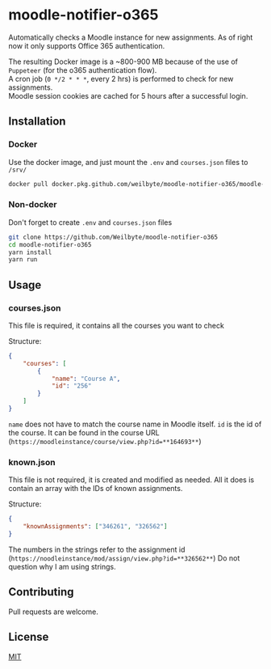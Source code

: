 # moodle-notifier-o365

Automatically checks a Moodle instance for new assignments. As of right now it only supports Office 365 authentication. 

The resulting Docker image is a ~800-900 MB because of the use of `Puppeteer` (for the o365 authentication flow).    
A cron job (`0 */2 * * *`, every 2 hrs) is performed to check for new assignments.   
Moodle session cookies are cached for 5 hours after a successful login.    

## Installation

### Docker
Use the docker image, and just mount the `.env` and `courses.json` files to `/srv/`
```bash
docker pull docker.pkg.github.com/weilbyte/moodle-notifier-o365/moodle-notifier-o365:latest
```

### Non-docker
Don't forget to create `.env` and `courses.json` files
```bash
git clone https://github.com/Weilbyte/moodle-notifier-o365
cd moodle-notifier-o365
yarn install
yarn run
```

## Usage

### courses.json
This file is required, it contains all the courses you want to check

Structure:
```json
{
    "courses": [
        {
            "name": "Course A",
            "id": "256"
        }
    ]
}
```

`name` does not have to match the course name in Moodle itself.
`id` is the id of the course. It can be found in the course URL (`https://moodleinstance/course/view.php?id=**164693**`)

### known.json
This file is not required, it is created and modified as needed. All it does is contain an array with the IDs of known assignments. 

Structure: 
```json
{
    "knownAssignments": ["346261", "326562"]
}
```
The numbers in the strings refer to the assignment id (`https://noodleinstance/mod/assign/view.php?id=**326562**`)
Do not question why I am using strings. 


## Contributing
Pull requests are welcome. 
## License
[MIT](https://choosealicense.com/licenses/mit/)
